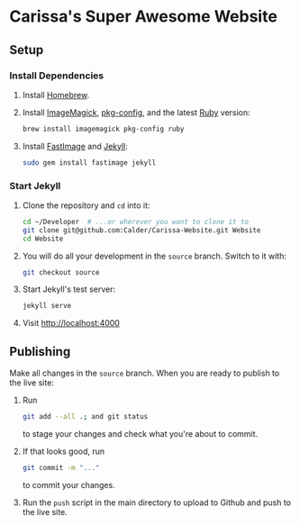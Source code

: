 # Carissa's Super Awesome Website

## Setup

### Install Dependencies

1.  Install [Homebrew](http://brew.sh/).

2.  Install [ImageMagick](http://www.imagemagick.org/), [pkg-config](http://www.freedesktop.org/wiki/Software/pkg-config/), and the latest [Ruby](https://www.ruby-lang.org/) version:
    ```sh
    brew install imagemagick pkg-config ruby
    ```

3.  Install [FastImage](https://github.com/sdsykes/fastimage) and [Jekyll](http://jekyllrb.com/):
    ```sh
    sudo gem install fastimage jekyll
    ```

### Start Jekyll

1.  Clone the repository and `cd` into it:
    ```sh
    cd ~/Developer  # ...or wherever you want to clone it to
    git clone git@github.com:Calder/Carissa-Website.git Website
    cd Website
    ```

2.  You will do all your development in the `source` branch. Switch to it with:
    ```sh
    git checkout source
    ```

3.  Start Jekyll's test server:
    ```sh
    jekyll serve
    ```

4.  Visit [http://localhost:4000](http://localhost:4000)

## Publishing

Make all changes in the `source` branch. When you are ready to publish to the live site:

1.  Run
    ```sh
    git add --all .; and git status
    ```
    to stage your changes and check what you're about to commit.

2.  If that looks good, run
    ```sh
    git commit -m "..."
    ```
    to commit your changes.

3.  Run the `push` script in the main directory to upload to Github and push to the live site.
